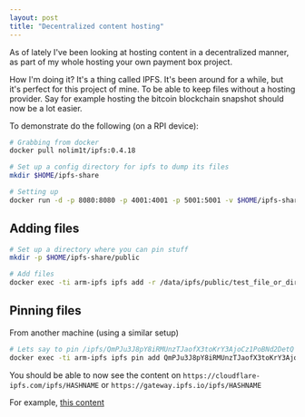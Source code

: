 ```yaml
---
layout: post
title: "Decentralized content hosting"
---
```


As of lately I've been looking at hosting content in a decentralized manner, as part of my whole hosting your own payment box project.

How I'm doing it? It's a thing called IPFS. It's been around for a while, but it's perfect for this project of mine. To be able to keep files without a hosting provider. Say for example hosting the bitcoin blockchain snapshot should now be a lot easier.

To demonstrate do the following (on a RPI device):

```bash
# Grabbing from docker
docker pull nolim1t/ipfs:0.4.18

# Set up a config directory for ipfs to dump its files
mkdir $HOME/ipfs-share

# Setting up
docker run -d -p 8080:8080 -p 4001:4001 -p 5001:5001 -v $HOME/ipfs-share:/data/ipfs --name=arm-ipfs --rm nolim1t/ipfs:0.4.18
```

## Adding files

```bash
# Set up a directory where you can pin stuff
mkdir -p $HOME/ipfs-share/public

# Add files
docker exec -ti arm-ipfs ipfs add -r /data/ipfs/public/test_file_or_directory
```

## Pinning files

From another machine (using a similar setup)

```bash
# Lets say to pin /ipfs/QmPJu3J8pY8iRMUnzTJaofX3toKrY3AjoCz1PoBNd2DetQ
docker exec -ti arm-ipfs ipfs pin add QmPJu3J8pY8iRMUnzTJaofX3toKrY3AjoCz1PoBNd2DetQ
```


You should be able to now see the content on ```https://cloudflare-ipfs.com/ipfs/HASHNAME``` or ```https://gateway.ipfs.io/ipfs/HASHNAME```

For example, [this content](https://gateway.ipfs.io/ipfs/QmPJu3J8pY8iRMUnzTJaofX3toKrY3AjoCz1PoBNd2DetQ)
